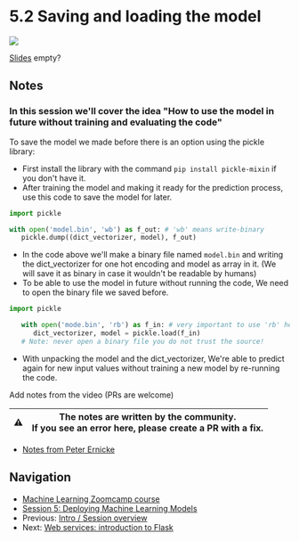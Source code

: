 # 5.2 Saving and loading the model

<!-- markdownlint-disable MD033 -->
<!-- markdownlint-disable MD045 -->
<a href="https://www.youtube.com/watch?v=EJpqZ7OlwFU&list=PL3MmuxUbc_hIhxl5Ji8t4O6lPAOpHaCLR"><img src="images/thumbnail-5-02.jpg"></a>

[Slides](https://www.slideshare.net/AlexeyGrigorev/ml-zoomcamp-5-model-deployment) empty?

## Notes

### In this session we'll cover the idea "How to use the model in future without training and evaluating the code"

To save the model we made before there is an option using the pickle library:

- First install the library with the command `pip install pickle-mixin` if you don't have it.
- After training the model and making it ready for the prediction process, use this code to save the model for later.

```python
import pickle

with open('model.bin', 'wb') as f_out: # 'wb' means write-binary
   pickle.dump((dict_vectorizer, model), f_out)
```

- In the code above we'll make a binary file named `model.bin` and writing the dict_vectorizer for one hot encoding and model as array in it. (We will save it as binary in case it wouldn't be readable by humans)
- To be able to use the model in future without running the code, We need to open the binary file we saved before.

```python
import pickle

   with open('mode.bin', 'rb') as f_in: # very important to use 'rb' here, it means read-binary
      dict_vectorizer, model = pickle.load(f_in)
   # Note: never open a binary file you do not trust the source!
```

- With unpacking the model and the dict_vectorizer, We're able to predict again for new input values without training a new model by re-running the code.

Add notes from the video (PRs are welcome)

|⚠️|The notes are written by the community.<br>If you see an error here, please create a PR with a fix.|
|---|---|

- [Notes from Peter Ernicke](https://knowmledge.com/2023/10/10/ml-zoomcamp-2023-deploying-machine-learning-models-part-2/)

## Navigation

- [Machine Learning Zoomcamp course](../)
- [Session 5: Deploying Machine Learning Models](./)
- Previous: [Intro / Session overview](01-intro.md)
- Next: [Web services: introduction to Flask](03-flask-intro.md)
